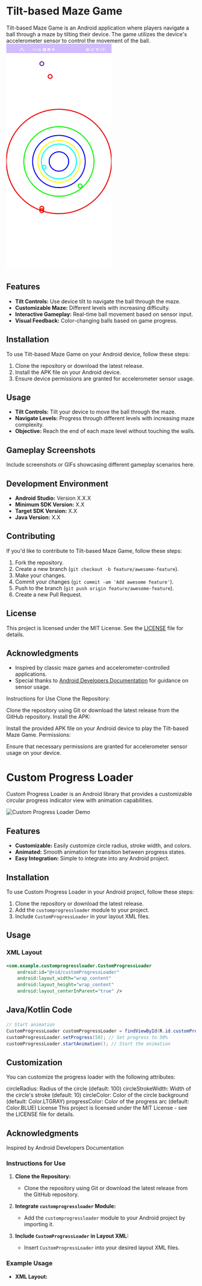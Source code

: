 # Tilt-based Maze Game

Tilt-based Maze Game is an Android application where players navigate a ball through a maze by tilting their device. The game utilizes the device's accelerometer sensor to control the movement of the ball.
<img src="upload.jpg" alt="Tilt-based Maze Game Demo" width="280" height="600">

## Features

- **Tilt Controls:** Use device tilt to navigate the ball through the maze.
- **Customizable Maze:** Different levels with increasing difficulty.
- **Interactive Gameplay:** Real-time ball movement based on sensor input.
- **Visual Feedback:** Color-changing balls based on game progress.

## Installation

To use Tilt-based Maze Game on your Android device, follow these steps:

1. Clone the repository or download the latest release.
2. Install the APK file on your Android device.
3. Ensure device permissions are granted for accelerometer sensor usage.

## Usage

- **Tilt Controls:** Tilt your device to move the ball through the maze.
- **Navigate Levels:** Progress through different levels with increasing maze complexity.
- **Objective:** Reach the end of each maze level without touching the walls.

## Gameplay Screenshots

Include screenshots or GIFs showcasing different gameplay scenarios here.

## Development Environment

- **Android Studio:** Version X.X.X
- **Minimum SDK Version:** X.X
- **Target SDK Version:** X.X
- **Java Version:** X.X

## Contributing

If you'd like to contribute to Tilt-based Maze Game, follow these steps:

1. Fork the repository.
2. Create a new branch (`git checkout -b feature/awesome-feature`).
3. Make your changes.
4. Commit your changes (`git commit -am 'Add awesome feature'`).
5. Push to the branch (`git push origin feature/awesome-feature`).
6. Create a new Pull Request.

## License

This project is licensed under the MIT License. See the [LICENSE](LICENSE) file for details.

## Acknowledgments

- Inspired by classic maze games and accelerometer-controlled applications.
- Special thanks to [Android Developers Documentation](https://developer.android.com) for guidance on sensor usage.


Instructions for Use
Clone the Repository:

Clone the repository using Git or download the latest release from the GitHub repository.
Install the APK:

Install the provided APK file on your Android device to play the Tilt-based Maze Game.
Permissions:

Ensure that necessary permissions are granted for accelerometer sensor usage on your device.

# Custom Progress Loader

Custom Progress Loader is an Android library that provides a customizable circular progress indicator view with animation capabilities.

![Custom Progress Loader Demo](demo.gif)

## Features

- **Customizable:** Easily customize circle radius, stroke width, and colors.
- **Animated:** Smooth animation for transition between progress states.
- **Easy Integration:** Simple to integrate into any Android project.

## Installation

To use Custom Progress Loader in your Android project, follow these steps:

1. Clone the repository or download the latest release.
2. Add the `customprogressloader` module to your project.
3. Include `CustomProgressLoader` in your layout XML files.

## Usage

### XML Layout

```xml
<com.example.customprogressloader.CustomProgressLoader
    android:id="@+id/customProgressLoader"
    android:layout_width="wrap_content"
    android:layout_height="wrap_content"
    android:layout_centerInParent="true" />
```

## Java/Kotlin Code
    
```java
// Start animation
CustomProgressLoader customProgressLoader = findViewById(R.id.customProgressLoader);
customProgressLoader.setProgress(50); // Set progress to 50%
customProgressLoader.startAnimation(); // Start the animation
```

## Customization
You can customize the progress loader with the following attributes:

circleRadius: Radius of the circle (default: 100)
circleStrokeWidth: Width of the circle's stroke (default: 10)
circleColor: Color of the circle background (default: Color.LTGRAY)
progressColor: Color of the progress arc (default: Color.BLUE)
License
This project is licensed under the MIT License - see the LICENSE file for details.

## Acknowledgments
Inspired by Android Developers Documentation


### Instructions for Use

1. **Clone the Repository:**
    - Clone the repository using Git or download the latest release from the GitHub repository.

2. **Integrate `customprogressloader` Module:**
    - Add the `customprogressloader` module to your Android project by importing it.

3. **Include `CustomProgressLoader` in Layout XML:**
    - Insert `CustomProgressLoader` into your desired layout XML files.

### Example Usage

- **XML Layout:**
